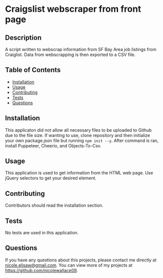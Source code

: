 # Craigslist webscraper from front page 

## Description 
A script written to webscrap information from SF Bay Area job listings from Craiglist. Data from webscrapping is then exported to a CSV file. 

## Table of Contents
* [Installation](#installation)
* [Usage](#usage)
* [Contributing](#contributing)
* [Tests](#tests)
* [Questions](#questions)

## Installation 
This applicaton did not allow all necessary files to be uploaded to Github due to the file size. If wanting to use, clone repository and then initialize your own package.json file but running `npm init --y`. After command is ran, install Puppeteer, Cheerio, and Objects-To-Csv. 


## Usage 
This application is used to get information from the HTML web page. Use jQuery selectors to get your desired element.

## Contributing 
Contributors should read the installation section. 

## Tests
No tests are used in this application.

## Questions
If you have any questions about this projects, please contact me directly at nicole.elisaw@gmail.com. You can view more of my projects at https://github.com/nicolewallace09.
